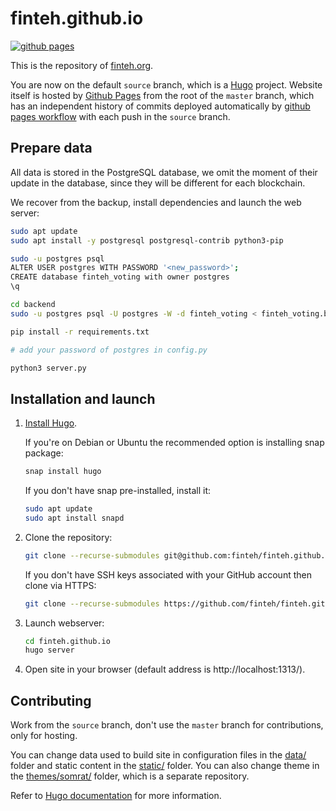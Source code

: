 # finteh.github.io
[![github pages](https://github.com/finteh/finteh.github.io/workflows/github%20pages/badge.svg)](https://github.com/finteh/finteh.github.io/actions?query=workflow%3A%22github+pages%22)

This is the repository of [finteh.org](https://finteh.org/).

You are now on the default ```source``` branch, which is a [Hugo](https://gohugo.io/) project. Website itself is hosted by [Github Pages](https://pages.github.com/) from the root of the ```master``` branch, which has an independent history of commits deployed automatically by [github pages workflow](.github/workflows/gh-pages.yml) with each push in the ```source``` branch.


## Prepare data

   All data is stored in the PostgreSQL database, we omit the moment of their update in the database, since they will be different for each blockchain.

   We recover from the backup, install dependencies and launch the web server:

   ```bash
   sudo apt update
   sudo apt install -y postgresql postgresql-contrib python3-pip

   sudo -u postgres psql
   ALTER USER postgres WITH PASSWORD '<new_password>';
   CREATE database finteh_voting with owner postgres
   \q

   cd backend
   sudo -u postgres psql -U postgres -W -d finteh_voting < finteh_voting.backup

   pip install -r requirements.txt

   # add your password of postgres in config.py

   python3 server.py
   ```

## Installation and launch

1. [Install Hugo](https://gohugo.io/getting-started/installing/).

   If you're on Debian or Ubuntu the recommended option is installing snap package:

   ```bash
   snap install hugo
   ```

   If you don't have snap pre-installed, install it:

   ```bash
   sudo apt update
   sudo apt install snapd
   ```

2. Clone the repository:

   ```bash
   git clone --recurse-submodules git@github.com:finteh/finteh.github.io.git
   ```

   If you don't have SSH keys associated with your GitHub account then clone via HTTPS:

   ```bash
   git clone --recurse-submodules https://github.com/finteh/finteh.github.io.git
   ```

3. Launch webserver:

   ```bash
   cd finteh.github.io
   hugo server
   ```

4. Open site in your browser (default address is http://localhost:1313/).


## Contributing
Work from the ```source``` branch, don't use the ```master``` branch for contributions, only for hosting.

You can change data used to build site in configuration files in the [data/](data) folder and static content in the [static/](static) folder. You can also change theme in the [themes/somrat/](https://github.com/fincubator/somrat) folder, which is a separate repository.

Refer to [Hugo documentation](https://gohugo.io/getting-started/directory-structure/) for more information.
